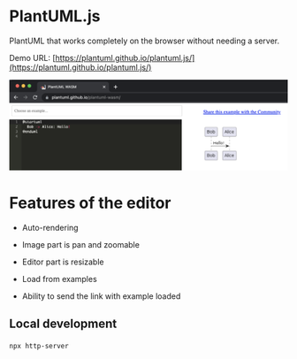 # PlantUML.js

PlantUML that works completely on the browser without needing a server.

Demo URL: [https://plantuml.github.io/plantuml.js/](https://plantuml.github.io/plantuml.js/)

![plantuml javascript](demo.png "PlantUML javascript")

# Features of the editor

- Auto-rendering

- Image part is pan and zoomable

- Editor part is resizable

- Load from examples

- Ability to send the link with example loaded

## Local development

`npx http-server`
